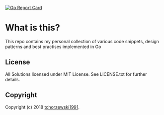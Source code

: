 [![Go Report Card](https://goreportcard.com/badge/github.com/tchorzewski1991/go-scripts)](https://goreportcard.com/report/github.com/tchorzewski1991/go-scripts)

# What is this?

This repo contains my personal collection of various code snippets, design patterns and best
practises implemented in Go

## License
All Solutions licensed under MIT License. See LICENSE.txt for further details.

## Copyright
Copyright (c) 2018 [tchorzewski1991](https://github.com/tchorzewski1991).
